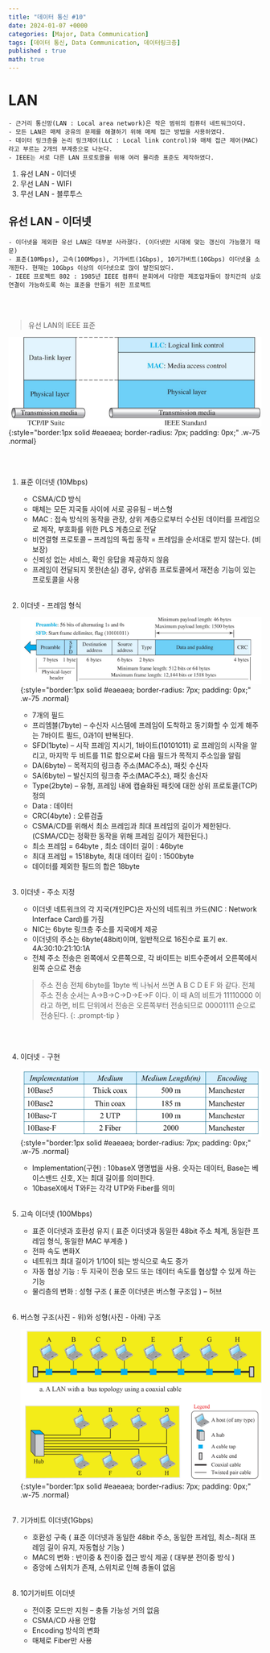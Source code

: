 ```yaml
---
title: "데이터 통신 #10"
date: 2024-01-07 +0000
categories: [Major, Data Communication]
tags: [데이터 통신, Data Communication, 데이터링크층]
published : true
math: true
---
```


# LAN
    - 근거리 통신망(LAN : Local area network)은 작은 범위의 컴퓨터 네트워크이다.
    - 모든 LAN은 매체 공유의 문제를 해결하기 위해 매체 접근 방법을 사용하였다.
    - 데이터 링크층을 논리 링크제어(LLC : Local link control)와 매체 접근 제어(MAC)라고 부르는 2개의 부계층으로 나눈다.
    - IEEE는 서로 다른 LAN 프로토콜을 위해 여러 물리층 표준도 제작하였다.

1. 유선 LAN - 이더넷
2. 무선 LAN - WIFI
3. 무선 LAN - 블루투스

## 유선 LAN - 이더넷
    - 이더넷을 제외한 유선 LAN은 대부분 사라졌다. (이더넷만 시대에 맞는 갱신이 가능했기 때문)
    - 표준(10Mbps), 고속(100Mbps), 기가비트(1Gbps), 10기가비트(10Gbps) 이더넷을 소개한다. 현재는 10Gbps 이상의 이더넷으로 많이 발전되었다.
    - IEEE 프로젝트 802 : 1985년 IEEE 컴퓨터 분회에서 다양한 제조업자들이 장치간의 상호 연결이 가능하도록 하는 표준을 만들기 위한 프로젝트
    

<br><br>

> 유선 LAN의 IEEE 표준

![Desktop View](/assets/img/major-dc/045.png){:style="border:1px solid #eaeaea; border-radius: 7px; padding: 0px;" .w-75 .normal}

<br><br>


1. 표준 이더넷 (10Mbps)
    - CSMA/CD 방식
    - 매체는 모든 지국들 사이에 서로 공유됨 – 버스형
    - MAC : 접속 방식의 동작을 관장, 상위 계층으로부터 수신된 데이터를 프레임으로 제작, 부호화를 위한 PLS 계층으로 전달
    - 비연결형 프로토콜 – 프레임의 독립 동작 = 프레임을 순서대로 받지 않는다. (비보장)
    - 신뢰성 없는 서비스, 확인 응답을 제공하지 않음
    - 프레임이 전달되지 못한(손실) 경우, 상위층 프로토콜에서 재전송 기능이 있는 프로토콜을 사용
    <br><br>


2. 이더넷 - 프레임 형식

    ![Desktop View](/assets/img/major-dc/046.png){:style="border:1px solid #eaeaea; border-radius: 7px; padding: 0px;" .w-75 .normal}
    - 7개의 필드
    - 프리엠블(7byte) – 수신자 시스템에 프레임이 도착하고 동기화할 수 있게 해주는 7바이트 필드, 0과1이 반복된다.
    - SFD(1byte) – 시작 프레임 지시기, 1바이트(10101011) 로 프레임의 시작을 알리고, 마지막 두 비트를 11로 함으로써 다음 필드가 목적지 주소임을 알림
    - DA(6byte) – 목적지의 링크층 주소(MAC주소), 패킷 수신자
    - SA(6byte) – 발신지의 링크층 주소(MAC주소), 패킷 송신자
    - Type(2byte) – 유형, 프레임 내에 캡슐화된 패킷에 대한 상위 프로토콜(TCP) 정의
    - Data : 데이터
    - CRC(4byte) : 오류검출
    - CSMA/CD를 위해서 최소 프레임과 최대 프레임의 길이가 제한된다. (CSMA/CD는 정확한 동작을 위해 프레임 길이가 제한된다.)
    - 최소 프레임 = 64byte , 최소 데이터 길이 : 46byte
    - 최대 프레임 = 1518byte, 최대 데이터 길이 : 1500byte
    - 데이터를 제외한 필드의 합은 18byte
    <br><br>


3. 이더넷 - 주소 지정
    - 이더넷 네트워크의 각 지국(개인PC)은 자신의 네트워크 카드(NIC : Network Interface Card)를 가짐
    - NIC는 6byte 링크층 주소를 지국에게 제공
    - 이더넷의 주소는 6byte(48bit)이며, 일반적으로 16진수로 표기 ex. 4A:30:10:21:10:1A 
    - 전체 주소 전송은 왼쪽에서 오른쪽으로, 각 바이트는 비트수준에서 오른쪽에서 왼쪽 순으로 전송

    > 주소 전송
    전체 6byte를 1byte 씩 나눠서 쓰면 A B C D E F 와 같다. 전체 주소 전송 순서는 A->B->C->D->E->F 이다.
    이 때 A의 비트가 11110000 이라고 하면, 비트 단위에서 전송은 오른쪽부터 전송되므로 00001111 순으로 전송된다.
    {: .prompt-tip }

    <br><br>


4. 이더넷 - 구현 
    
    ![Desktop View](/assets/img/major-dc/047.png){:style="border:1px solid #eaeaea; border-radius: 7px; padding: 0px;" .w-75 .normal}
    - Implementation(구현) : 10baseX 명명법을 사용. 숫자는 데이터, Base는 베이스밴드 신호, X는 최대 길이를 의미한다. 
    - 10baseX에서 T와F는 각각 UTP와 Fiber를 의미
    <br><br>


5. 고속 이더넷 (100Mbps)
    - 표준 이더넷과 호환성 유지 ( 표준 이더넷과 동일한 48bit 주소 체계, 동일한 프레임 형식, 동일한 MAC 부계층 )
    - 전파 속도 변화X
    - 네트워크 최대 길이가 1/10이 되는 방식으로 속도 증가
    - 자동 협상 기능 : 두 지국이 전송 모드 또는 데이터 속도를 협상할 수 있게 하는 기능
    - 물리층의 변화 : 성형 구조 ( 표준 이더넷은 버스형 구조임 ) – 허브
    <br><br>


6. 버스형 구조(사진 - 위)와 성형(사진 - 아래) 구조

    ![Desktop View](/assets/img/major-dc/048.png){:style="border:1px solid #eaeaea; border-radius: 7px; padding: 0px;" .w-75 .normal}
    <br><br>


7. 기가비트 이더넷(1Gbps)
    - 호환성 구축 ( 표준 이더넷과 동일한 48bit 주소, 동일한 프레임, 최소-최대 프레임 길이 유지, 자동협상 기능 )
    - MAC의 변화 : 반이중 & 전이중 접근 방식 제공 ( 대부분 전이중 방식 )
    - 중앙에 스위치가 존재, 스위치로 인해 충돌이 없음
    <br><br>


8. 10기가비트 이더넷
    - 전이중 모드만 지원 – 충돌 가능성 거의 없음
    - CSMA/CD 사용 안함
    - Encoding 방식의 변화
    - 매체로 Fiber만 사용
